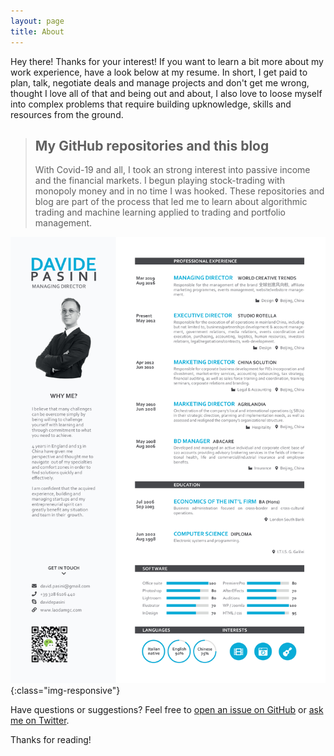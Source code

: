 ```yaml
---
layout: page
title: About
---
```


<p class="message">
  Hey there! Thanks for your interest! If you want to learn a bit more about my work experience, have a look below at my resume. In short, I get paid to plan, talk, negotiate deals and manage projects and don't get me wrong, thought I love all of that and being out and about, I also love to loose myself into complex problems that require building upknowledge, skills and resources from the ground.
</p>


>## My GitHub repositories and this blog
>With Covid-19 and all, I took an strong interest into passive income and the financial markets. I begun playing stock-trading with monopoly money and in no time I was hooked. These repositories and blog are part of the process that led me to learn about algorithmic trading and machine learning applied to trading and portfolio management.



![Davide Pasini Onepage CV ENG](/images/Davide_Pasini_Onepage_CV_ENG.jpg){:class="img-responsive"}



Have questions or suggestions? Feel free to [open an issue on GitHub](https://github.com/poole/issues/new) or [ask me on Twitter](https://twitter.com/mdo).

Thanks for reading!
